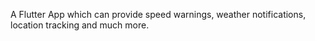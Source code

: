 A Flutter App which can provide speed warnings, weather notifications, location tracking and much more.
